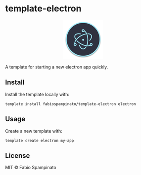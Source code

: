 
# template-electron

<p align="center">
	<img src="template/resources/icon/icon.png" alt="Logo" width="128">
</p>

A template for starting a new electron app quickly.

## Install

Install the template locally with:

```
template install fabiospampinato/template-electron electron
```

## Usage

Create a new template with:

```
template create electron my-app
```

## License

MIT © Fabio Spampinato

